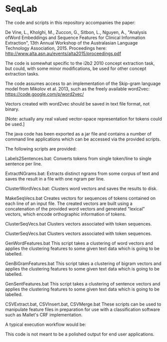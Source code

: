 # SeqLab

The code and scripts in this repository accompanies the paper:

De Vine, L., Kholghi, M., Zuccon, G., Sitbon, L., Nguyen, A., "Analysis ofWord Embeddings and Sequence Features for Clinical Information Extraction", 13th Annual Workshop of the Australasian Language Technology Association, 2015.
Proceedings here: http://www.alta.asn.au/events/alta2015/proceedings.pdf

The code is somewhat specific to the i2b2 2010 concept extraction task, but could, with some minor modifications, be used for other concept extraction tasks.

The code assumes access to an implementation of the Skip-gram language model from Mikolov et al. 2013, such as the freely available word2vec:
https://code.google.com/p/word2vec/

Vectors created with word2vec should be saved in text file format, not binary.

[Note: actually any real valued vector-space representation for tokens could be used.] 

The java code has been exported as a jar file and contains a number of command line applications which can be accessed via the provided scripts.


The following scripts are provided:


Labels2Sentences.bat:
Converts tokens from single token/line to single sentence per line.


ExtractNGrams.bat:
Extracts distinct ngrams from some corpus of text and saves the result in a file with one ngram per line.

ClusterWordVecs.bat:
Clusters word vectors and saves the results to disk.

MakeSeqVecs.bat
Creates vectors for sequences of tokens contained on each line of an input file. The created vectors are built using a concatenation of the provided word vectors and generated "lexical" vectors, which encode orthographic information of tokens.

ClusterSeqVecs.bat
Clusters vectors associated with token sequences.

ClusterSeqVecs.bat
Clusters vectors associated with token sequences.

GenWordFeatures.bat
This script takes a clustering of word vectors and applies the clustering features to some given text data which is going to be labelled.

GenBiGramFeatures.bat
This script takes a clustering of bigram vectors and applies the clustering features to some given text data which is going to be labelled.

GenSentFeatures.bat
This script takes a clustering of sentence vectors and applies the clustering features to some given text data which is going to be labelled.

CSVExtract.bat, CSVInsert.bat, CSVMerge.bat
These scripts can be used to manipulate feature files in preparation for use with a classification software such as Mallet's CRF implementation.



A typical execution workflow would be:






This code is not meant to be a polished output for end user applications.




